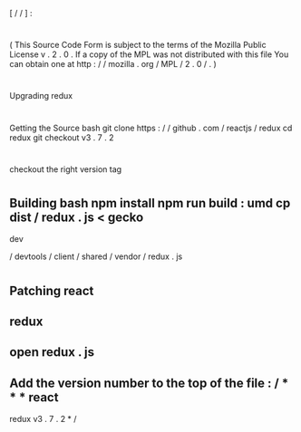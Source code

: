 [
/
/
]
:
#
(
This
Source
Code
Form
is
subject
to
the
terms
of
the
Mozilla
Public
License
v
.
2
.
0
.
If
a
copy
of
the
MPL
was
not
distributed
with
this
file
You
can
obtain
one
at
http
:
/
/
mozilla
.
org
/
MPL
/
2
.
0
/
.
)
#
Upgrading
redux
#
#
Getting
the
Source
bash
git
clone
https
:
/
/
github
.
com
/
reactjs
/
redux
cd
redux
git
checkout
v3
.
7
.
2
#
checkout
the
right
version
tag
#
#
Building
bash
npm
install
npm
run
build
:
umd
cp
dist
/
redux
.
js
<
gecko
-
dev
>
/
devtools
/
client
/
shared
/
vendor
/
redux
.
js
#
#
Patching
react
-
redux
-
open
redux
.
js
-
Add
the
version
number
to
the
top
of
the
file
:
/
*
*
*
react
-
redux
v3
.
7
.
2
*
/
